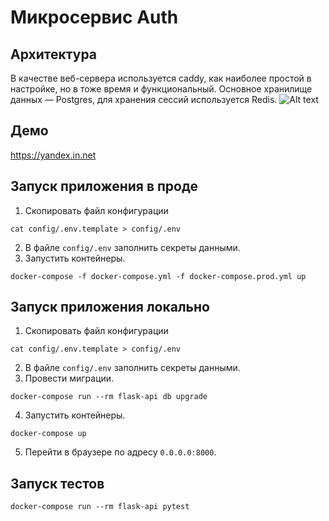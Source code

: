 # Микросервис Auth
## Архитектура
В качестве веб-сервера используется caddy, как наиболее простой в настройке, но в тоже время и функциональный.
Основное хранилище данных — Postgres, для хранения сессий используется Redis.
![Alt text](https://erdyakov.notion.site/image/https%3A%2F%2F316129.selcdn.ru%2Fpublic%2Fdiagram.png?table=block&id=bc0585ff-85c0-4eff-a1b3-421996ad722f&spaceId=adc1ac53-04a0-4cc7-b2aa-dd8d81f6dc5e&userId=&cache=v2 "a title")
## Демо
https://yandex.in.net
## Запуск приложения в проде
1. Скопировать файл конфигурации
```shell
cat config/.env.template > config/.env
````
2. В файле `config/.env` заполнить секреты данными.
3. Запустить контейнеры.
```shell
docker-compose -f docker-compose.yml -f docker-compose.prod.yml up
```
## Запуск приложения локально
1. Скопировать файл конфигурации
```shell
cat config/.env.template > config/.env
````
2. В файле `config/.env` заполнить секреты данными.
3. Провести миграции.
```shell
docker-compose run --rm flask-api db upgrade
```
4. Запустить контейнеры.
```shell
docker-compose up
```
5. Перейти в браузере по адресу `0.0.0.0:8000`.
## Запуск тестов
```shell
docker-compose run --rm flask-api pytest
```

